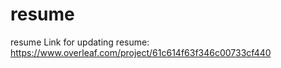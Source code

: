 # resume
resume
Link for updating resume: https://www.overleaf.com/project/61c614f63f346c00733cf440
